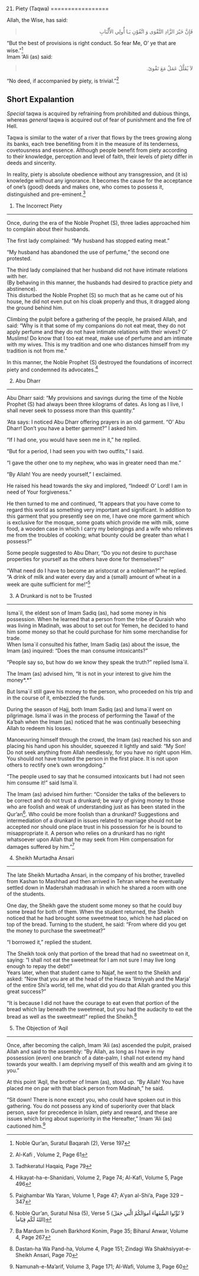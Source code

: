 21. Piety (Taqwa)
=================

Allah, the Wise, has said:

<blockquote dir="rtl">
  <p>
فَإِنَّ خَيْرَ الزَّادِ التَّقْوَى وَ اتَّقُوْنِ يَـا أُُولِي
الأََلْبَابِ
  </p>
</blockquote>

“But the best of provisions is right conduct. So fear Me, O’ ye that are
wise.”[^1]  
 Imam ‘Ali (as) said:

<blockquote dir="rtl">
  <p>
لاَ يُقَلَّلُ عَمَلٌ مَعَ تَقْوىً.
  </p>
</blockquote>

“No deed, if accompanied by piety, is trivial.”[^2]

Short Expalantion
-----------------

*Special* taqwa is acquired by refraining from prohibited and dubious
things, whereas *general* taqwa is acquired out of fear of punishment
and the fire of Hell.

Taqwa is similar to the water of a river that flows by the trees growing
along its banks, each tree benefiting from it in the measure of its
tenderness, covetousness and essence. Although people benefit from piety
according to their knowledge, perception and level of faith, their
levels of piety differ in deeds and sincerity.

In reality, piety is absolute obedience without any transgression, and
(it is) knowledge without any ignorance. It becomes the cause for the
acceptance of one’s (good) deeds and makes one, who comes to possess it,
distinguished and pre-eminent.[^3]

1) The Incorrect Piety
----------------------

Once, during the era of the Noble Prophet (S), three ladies approached
him to complain about their husbands.

The first lady complained: “My husband has stopped eating meat.”

“My husband has abandoned the use of perfume,” the second one protested.

The third lady complained that her husband did not have intimate
relations with her.  
 (By behaving in this manner, the husbands had desired to practice piety
and abstinence).  
 This disturbed the Noble Prophet (S) so much that as he came out of his
house, he did not even put on his cloak properly and thus, it dragged
along the ground behind him.

Climbing the pulpit before a gathering of the people, he praised Allah,
and said: “Why is it that some of my companions do not eat meat, they do
not apply perfume and they do not have intimate relations with their
wives? O’ Muslims! Do know that I too eat meat, make use of perfume and
am intimate with my wives. This is my tradition and one who distances
himself from my tradition is not from me.”

In this manner, the Noble Prophet (S) destroyed the foundations of
incorrect piety and condemned its advocates.[^4]

2) Abu Dharr
------------

Abu Dharr said: “My provisions and savings during the time of the Noble
Prophet (S) had always been three kilograms of dates. As long as I live,
I shall never seek to possess more than this quantity.”

‘Ata says: I noticed Abu Dharr offering prayers in an old garment. “O’
Abu Dharr! Don’t you have a better garment?” I asked him.

“If I had one, you would have seen me in it,” he replied.

“But for a period, I had seen you with two outfits,” I said.

“I gave the other one to my nephew, who was in greater need than me.”

“By Allah! You are needy yourself,” I exclaimed.

He raised his head towards the sky and implored, “Indeed! O’ Lord! I am
in need of Your forgiveness.”

He then turned to me and continued, “It appears that you have come to
regard this world as something very important and significant. In
addition to this garment that you presently see on me, I have one more
garment which is exclusive for the mosque, some goats which provide me
with milk, some food, a wooden case in which I carry my belongings and a
wife who relieves me from the troubles of cooking; what bounty could be
greater than what I possess?”

Some people suggested to Abu Dharr, “Do you not desire to purchase
properties for yourself as the others have done for themselves?”

“What need do I have to become an aristocrat or a nobleman?” he replied.
“A drink of milk and water every day and a (small) amount of wheat in a
week are quite sufficient for me!”[^5]

3) A Drunkard is not to be Trusted
----------------------------------

Isma\`il, the eldest son of Imam Sadiq (as), had some money in his
possession. When he learned that a person from the tribe of Quraish who
was living in Madinah, was about to set out for Yemen, he decided to
hand him some money so that he could purchase for him some merchandise
for trade.  
 When Isma\`il consulted his father, Imam Sadiq (as) about the issue,
the Imam (as) inquired: “Does the man consume intoxicants?”

“People say so, but how do we know they speak the truth?” replied
Isma\`il.

The Imam (as) advised him, “It is not in your interest to give him the
money*.*”

But Isma\`il still gave his money to the person, who proceeded on his
trip and in the course of it, embezzled the funds.

During the season of Hajj, both Imam Sadiq (as) and Isma\`il went on
pilgrimage. Isma\`il was in the process of performing the Tawaf of the
Ka’bah when the Imam (as) noticed that he was continually beseeching
Allah to redeem his losses.

Manoeuvring himself through the crowd, the Imam (as) reached his son and
placing his hand upon his shoulder, squeezed it lightly and said: “My
Son! Do not seek anything from Allah needlessly, for you have no right
upon Him. You should not have trusted the person in the first place. It
is not upon others to rectify one’s own wrongdoing.”

“The people used to say that he consumed intoxicants but I had not seen
him consume it!” said Isma\`il.

The Imam (as) advised him further: “Consider the talks of the believers
to be correct and do not trust a drunkard; be wary of giving money to
those who are foolish and weak of understanding just as has been stated
in the Qur’an[^6]. Who could be more foolish than a drunkard?
Suggestions and intermediation of a drunkard in issues related to
marriage should not be accepted nor should one place trust in his
possession for he is bound to misappropriate it. A person who relies on
a drunkard has no right whatsoever upon Allah that he may seek from Him
compensation for damages suffered by him.”[^7]

4) Sheikh Murtadha Ansari
-------------------------

The late Sheikh Murtadha Ansari, in the company of his brother,
travelled from Kashan to Mashhad and then arrived in Tehran where he
eventually settled down in Madershah madrasah in which he shared a room
with one of the students.

One day, the Sheikh gave the student some money so that he could buy
some bread for both of them. When the student returned, the Sheikh
noticed that he had brought some sweetmeat too, which he had placed on
top of the bread. Turning to the student, he said: “From where did you
get the money to purchase the sweetmeat?”

“I borrowed it,” replied the student.

The Sheikh took only that portion of the bread that had no sweetmeat on
it, saying: “I shall not eat the sweetmeat for I am not sure I may live
long enough to repay the debt!”  
 Years later, when that student came to Najaf, he went to the Sheikh and
asked: “Now that you are at the head of the Hawza ‘Ilmiyyah and the
Marja’ of the entire Shi’a world, tell me, what did you do that Allah
granted you this great success?”

“It is because I did not have the courage to eat even that portion of
the bread which lay beneath the sweetmeat, but you had the audacity to
eat the bread as well as the sweetmeat!” replied the Sheikh.[^8]

5) The Objection of ‘Aqil
-------------------------

Once, after becoming the caliph, Imam ‘Ali (as) ascended the pulpit,
praised Allah and said to the assembly: “By Allah, as long as I have in
my possession (even) one branch of a date-palm, I shall not extend my
hand towards your wealth. I am depriving myself of this wealth and am
giving it to you.”

At this point ‘Aqil, the brother of Imam (as), stood up. “By Allah! You
have placed me on par with that black person from Madinah,” he said.

“Sit down! There is none except you, who could have spoken out in this
gathering. You do not possess any kind of superiority over that black
person, save for precedence in Islam, piety and reward, and these are
issues which bring about superiority in the Hereafter,” Imam ‘Ali (as)
cautioned him.[^9]

[^1]: Noble Qur’an, Suratul Baqarah (2), Verse 197

[^2]: Al-Kafi , Volume 2, Page 61

[^3]: Tadhkeratul Haqaiq, Page 79

[^4]: Hikayat-ha-e-Shanidani, Volume 2, Page 74; Al-Kafi, Volume 5, Page
496

[^5]: Paighambar Wa Yaran, Volume 1, Page 47; A’yan al-Shi’a, Page 329 –
347

[^6]: Noble Qur’an, Suratul Nisa (5), Verse 5 (لاَ تُؤْتُوا السُّفَهاَءَ
اَموَالَکُمُ الَّتي جَعَلَ اللهُ لَکُم قِيَاماً)

[^7]: Ba Mardum In Guneh Barkhord Konim, Page 35; Biharul Anwar, Volume
4, Page 267

[^8]: Dastan-ha Wa Pand-ha, Volume 4, Page 151; Zindagi Wa
Shakhsiyyat-e-Sheikh Ansari, Page 70

[^9]: Namunah-e-Ma’arif, Volume 3, Page 171; Al-Wafi, Volume 3, Page 60


